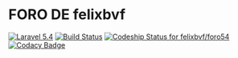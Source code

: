 FORO DE felixbvf
============================
[![Laravel 5.4](https://img.shields.io/badge/Laravel-5.4-brightgreen.svg?style=flat-square)](http://laravel.com)
[![Build Status](https://travis-ci.org/felixbvf/foro54.svg?branch=master)](https://travis-ci.org/felixbvf/foro54)
[ ![Codeship Status for felixbvf/foro54](https://app.codeship.com/projects/0c3e8120-f6c1-0134-948f-3e14bfe21487/status?branch=master)](https://app.codeship.com/projects/210566)
[![Codacy Badge](https://api.codacy.com/project/badge/Grade/b9c58b88ca1c4390b9925c97384365cc)](https://www.codacy.com/app/felixbvf/foro54?utm_source=github.com&amp;utm_medium=referral&amp;utm_content=felixbvf/foro54&amp;utm_campaign=Badge_Grade)
